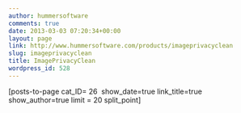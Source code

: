 ```yaml
---
author: hummersoftware
comments: true
date: 2013-03-03 07:20:34+00:00
layout: page
link: http://www.hummersoftware.com/products/imageprivacyclean
slug: imageprivacyclean
title: ImagePrivacyClean
wordpress_id: 528
---
```


[posts-to-page cat_ID= 26  show_date=true link_title=true show_author=true limit = 20 split_point]
